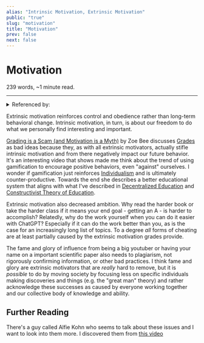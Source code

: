 ```yaml
---
alias: "Intrinsic Motivation, Extrinsic Motivation"
public: "true"
slug: "motivation"
title: "Motivation"
prev: false
next: false
---
```

<script setup>
import { data } from '../../git.data.ts';
import { useData } from 'vitepress';
const pageData = useData();
</script>
<h1 class="p-name">Motivation</h1>
<p>239 words, ~1 minute read. <span v-html="data[`site/${pageData.page.value.relativePath}`]" /></p>
<hr/>

<details><summary>Referenced by:</summary><a href="/garden/decentralized-education/index.md">Decentralized Education</a><a href="/garden/grades/index.md">Grades</a><a href="/garden/mutual-aid/index.md">Mutual Aid</a></details>

Extrinsic motivation reinforces control and obedience rather than long-term behavioral change. Intrinsic motivation, in turn, is about our freedom to do what we personally find interesting and important.

[Grading is a Scam (and Motivation is a Myth)](https://www.youtube.com/watch?v=fe-SZ_FPZew) by Zoe Bee discusses [Grades](/garden/grades/index.md) as bad ideas because they, as with all extrinsic motivators, actually stifle intrinsic motivation and from there negatively impact our future behavior. It's an interesting video that shows made me think about the trend of using gamification to encourage positive behaviors, even "against" ourselves. I wonder if gamification just reinforces [Individualism](/garden/individualism/index.md) and is ultimately counter-productive. Towards the end she describes a better educational system that aligns with what I've described in [Decentralized Education](/garden/decentralized-education/index.md) and [Constructivist Theory of Education](/garden/constructivist-theory-of-education/index.md).

Extrinsic motivation also decreased ambition. Why read the harder book or take the harder class if it means your end goal - getting an A - is harder to accomplish? Relatedly, why do the work yourself when you can do it easier with ChatGPT? Especially if it can do the work better than you, as is the case for an increasingly long list of topics. To a degree _all_ forms of cheating are at least partially caused by the extrinsic motivation grades provide.

The fame and glory of influence from being a big youtuber or having your name on a important scientific paper also needs to plagiarism, not rigorously confirming information, or other bad practices. I think fame and glory are extrinsic motivators that are _really_ hard to remove, but it is _possible_ to do by moving society by focusing less on specific individuals making discoveries and things (e.g. the "great man" theory) and rather acknowledge these successes as caused by everyone working together and our collective body of knowledge and ability.

## Further Reading

<span id="678dbeac-2e8b-4da6-927e-12488cba09d3">There's a guy called Alfie Kohn who seems to talk about these issues and I want to look into them more. I discovered them from [this video](https://youtu.be/lfRALeA3mdU)</span>